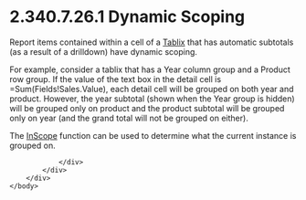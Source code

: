 <html dir="LTR" xmlns:mshelp="http://msdn.microsoft.com/mshelp" xmlns:ddue="http://ddue.schemas.microsoft.com/authoring/2003/5" xmlns:xlink="http://www.w3.org/1999/xlink" xmlns:tool="http://www.microsoft.com/tooltip">
    <head>
        <meta http-equiv="Content-Type" content="text/html; CHARSET=utf-8"></meta>
        <meta name="save" content="history"></meta>
        <title>2.340.7.26.1 Dynamic Scoping</title>
        <xml>
            <mshelp:toctitle title="2.340.7.26.1 Dynamic Scoping"></mshelp:toctitle>
            <mshelp:rltitle title="[MS-RDL]: Dynamic Scoping"></mshelp:rltitle>
            <mshelp:keyword index="A" term="62b623bc-1bf7-46dc-8194-3174197d0c8f"></mshelp:keyword>
            <mshelp:attr name="DCSext.ContentType" value="open specification"></mshelp:attr>
            <mshelp:attr name="AssetID" value="62b623bc-1bf7-46dc-8194-3174197d0c8f"></mshelp:attr>
            <mshelp:attr name="TopicType" value="kbRef"></mshelp:attr>
            <mshelp:attr name="DCSext.Title" value="[MS-RDL]: Dynamic Scoping" />
        </xml>
    </head>
    <body>
        <div id="header">
            <h1 class="heading">2.340.7.26.1 Dynamic Scoping</h1>
        </div>
        <div id="mainSection">
            <div id="mainBody">
                <div id="allHistory" class="saveHistory"></div>
                <div id="sectionSection0" class="section" name="collapseableSection">
                    

<p>Report items contained within a cell of a <a href="e42fb86e-799a-4202-8845-ac38831efccb.md">Tablix</a> that has automatic
subtotals (as a result of a drilldown) have dynamic scoping.</p>

<p>For example, consider a tablix that has a Year column group
and a Product row group. If the value of the text box in the detail cell is
=Sum(Fields!Sales.Value), each detail cell will be grouped on both year and
product. However, the year subtotal (shown when the Year group is hidden) will
be grouped only on product and the product subtotal will be grouped only on
year (and the grand total will not be grouped on either).</p>

<p>The <a href="242d5079-51e7-4734-aff7-065f47be2162.md">InScope</a>
function can be used to determine what the current instance is grouped on.</p>


                </div>
            </div>
        </div>
    </body>
</html>